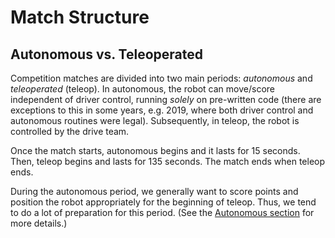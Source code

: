 # Match Structure

## Autonomous vs. Teleoperated

Competition matches are divided into two main periods: *autonomous* and *teleoperated* (teleop). In autonomous, the robot can move/score independent of driver control, running *solely* on pre-written code (there are exceptions to this in some years, e.g. 2019, where both driver control and autonomous routines were legal). Subsequently, in teleop, the robot is controlled by the drive team.

Once the match starts, autonomous begins and it lasts for 15 seconds. Then, teleop begins and lasts for 135 seconds. The match ends when teleop ends.

During the autonomous period, we generally want to score points and position the robot appropriately for the beginning of teleop. Thus, we tend to do a lot of preparation for this period. (See the [Autonomous section](https://frc1257.github.io/robotics-training/#/frc/4-Autonomous/README) for more details.)

